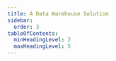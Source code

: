 ```yaml
---
title: A Data Warehouse Solution
sidebar:
  order: 3
tableOfContents:
  minHeadingLevel: 2
  maxHeadingLevel: 5
---
```


